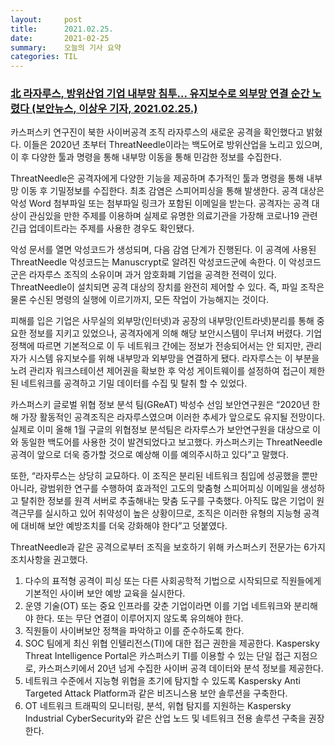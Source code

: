 ```yaml
---
layout:     post
title:      2021.02.25.
date:       2021-02-25
summary:	오늘의 기사 요약
categories: TIL
---
```


### [北 라자루스, 방위산업 기업 내부망 침투... 유지보수로 외부망 연결 순간 노렸다 (보안뉴스, 이상우 기자,  2021.02.25.)](https://www.boannews.com/media/view.asp?idx=95200)

카스퍼스키 연구진이 북한 사이버공격 조직 라자루스의 새로운 공격을 확인했다고 밝혔다. 이들은 2020년 초부터 ThreatNeedle이라는 백도어로 방위산업을 노리고 있으며, 이 후 다양한 툴과 명령을 통해 내부망 이동을 통해 민감한 정보를 수집한다.

ThreatNeedle은 공격자에게 다양한 기능을 제공하며 추가적인 툴과 명령을 통해 내부망 이동 후 기밀정보를 수집한다. 최초 감염은 스피어피싱을 통해 발생한다. 공격 대상은 악성 Word 첨부파일 또는 첨부파일 링크가 포함된 이메일을 받는다. 공격자는 공격 대상이 관심있을 만한 주제를 이용하며 실제로 유명한 의료기관을 가장해 코로나19 관련 긴급 업데이트라는 주제를 사용한 경우도 확인됐다.

악성 문서를 열면 악성코드가 생성되며, 다음 감염 단계가 진행된다. 이 공격에 사용된 ThreatNeedle 악성코드는 Manuscrypt로 알려진 악성코드군에 속한다. 이 악성코드군은 라자루스 조직의 소유이며 과거 암호화폐 기업을 공격한 전력이 있다. ThreatNeedle이 설치되면 공격 대상의 장치를 완전히 제어할 수 있다. 즉, 파일 조작은 물론 수신된 명령의 실행에 이르기까지, 모든 작업이 가능해지는 것이다.

피해를 입은 기업은 사무실의 외부망(인터넷)과 공장의 내부망(인트라넷)분리를 통해 중요한 정보를 지키고 있었으나, 공격자에게 의해 해당 보안시스템이 무너져 버렸다. 기업 정책에 따르면 기본적으로 이 두 네트워크 간에는 정보가 전송되어서는 안 되지만, 관리자가 시스템 유지보수를 위해 내부망과 외부망을 연결하게 됐다. 라자루스는 이 부분을 노려 관리자 워크스테이션 제어권을 확보한 후 악성 게이트웨이를 설정하여 접근이 제한된 네트워크를 공격하고 기밀 데이터를 수집 및 탈취 할 수 있었다.

카스퍼스키 글로벌 위협 정보 분석 팀(GReAT) 박성수 선임 보안연구원은 “2020년 한해 가장 활동적인 공격조직은 라자루스였으며 이러한 추세가 앞으로도 유지될 전망이다. 실제로 이미 올해 1월 구글의 위협정보 분석팀은 라자루스가 보안연구원을 대상으로 이와 동일한 백도어를 사용한 것이 발견되었다고 보고했다. 카스퍼스키는 ThreatNeedle 공격이 앞으로 더욱 증가할 것으로 예상해 이를 예의주시하고 있다”고 말했다.

또한, “라자루스는 상당히 교묘하다. 이 조직은 분리된 네트워크 침입에 성공했을 뿐만 아니라, 광범위한 연구를 수행하여 효과적인 고도의 맞춤형 스피어피싱 이메일을 생성하고 탈취한 정보를 원격 서버로 추출해내는 맞춤 도구를 구축했다. 아직도 많은 기업이 원격근무를 실시하고 있어 취약성이 높은 상황이므로, 조직은 이러한 유형의 지능형 공격에 대비해 보안 예방조치를 더욱 강화해야 한다”고 덧붙였다.

ThreatNeedle과 같은 공격으로부터 조직을 보호하기 위해 카스퍼스키 전문가는 6가지 조치사항을 권고했다.

1. 다수의 표적형 공격이 피싱 또는 다른 사회공학적 기법으로 시작되므로 직원들에게 기본적인 사이버 보안 예방 교육을 실시한다.
2. 운영 기술(OT) 또는 중요 인프라를 갖춘 기업이라면 이를 기업 네트워크와 분리해야 한다. 또는 무단 연결이 이루어지지 않도록 유의해야 한다.
3. 직원들이 사이버보안 정책을 파악하고 이를 준수하도록 한다.
4. SOC 팀에게 최신 위협 인텔리전스(TI)에 대한 접근 권한을 제공한다. Kaspersky Threat Intelligence Portal은 카스퍼스키 TI를 이용할 수 있는 단일 접근 지점으로, 카스퍼스키에서 20년 넘게 수집한 사이버 공격 데이터와 분석 정보를 제공한다.
5. 네트워크 수준에서 지능형 위협을 초기에 탐지할 수 있도록 Kaspersky Anti Targeted Attack Platform과 같은 비즈니스용 보안 솔루션을 구축한다.
6. OT 네트워크 트래픽의 모니터링, 분석, 위협 탐지를 지원하는 Kaspersky Industrial CyberSecurity와 같은 산업 노드 및 네트워크 전용 솔루션 구축을 권장한다.